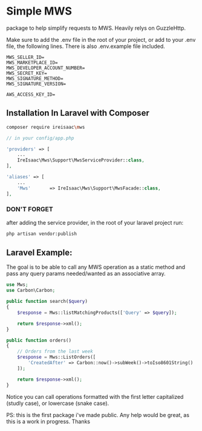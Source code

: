 # Simple MWS
package to help simplify requests to MWS. Heavily relys on GuzzleHttp.

Make sure to add the .env file in the root of your project, or add to your .env file, the following lines. There is also .env.example file included. 
```shell
MWS_SELLER_ID=
MWS_MARKETPLACE_ID=
MWS_DEVELOPER_ACCOUNT_NUMBER=
MWS_SECRET_KEY=
MWS_SIGNATURE_METHOD=
MWS_SIGNATURE_VERSION=

AWS_ACCESS_KEY_ID=
```
Installation In Laravel with Composer
--------------------------
```bash
composer require ireisaac\mws
```
```php
// in your config/app.php

'providers' => [
	...
	IreIsaac\Mws\Support\MwsServiceProvider::class,
],

'aliases' => [
	...
	'Mws'       => IreIsaac\Mws\Support\MwsFacade::class,
],
```
### DON'T FORGET
after adding the service provider, in the root of your laravel project run:
```bash
php artisan vendor:publish
```
Laravel Example:
--------------------------
The goal is to be able to call any MWS operation as a static method and pass any query params needed/wanted as an associative array. 
```php
use Mws;
use Carbon\Carbon;

public function search($query)
{
	$response = Mws::listMatchingProducts(['Query' => $query]);

	return $response->xml();
}

public function orders()
{
	// Orders from the last week
	$response = Mws::ListOrders([
		'CreatedAfter' => Carbon::now()->subWeek()->toIso8601String()
	]);

	return $response->xml();
}
```
Notice you can call operations formatted with the first letter capitalized (studly case), or lowercase (snake case).


PS: this is the first package i've made public. Any help would be great, as this is  a work  in progress. Thanks